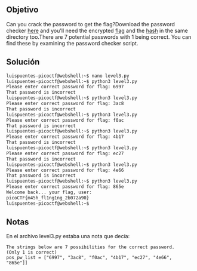 ## Objetivo 
Can you crack the password to get the flag?Download the password checker [here](https://artifacts.picoctf.net/c/16/level3.py) and you'll need the encrypted [flag](https://artifacts.picoctf.net/c/16/level3.flag.txt.enc) and the [hash](https://artifacts.picoctf.net/c/16/level3.hash.bin) in the same directory too.There are 7 potential passwords with 1 being correct. You can find these by examining the password checker script.

## Solución
```bash
luispuentes-picoctf@webshell:~$ nano level3.py
luispuentes-picoctf@webshell:~$ python3 level3.py
Please enter correct password for flag: 6997
That password is incorrect
luispuentes-picoctf@webshell:~$ python3 level3.py
Please enter correct password for flag: 3ac8
That password is incorrect
luispuentes-picoctf@webshell:~$ python3 level3.py
Please enter correct password for flag: f0ac
That password is incorrect
luispuentes-picoctf@webshell:~$ python3 level3.py
Please enter correct password for flag: 4b17
That password is incorrect
luispuentes-picoctf@webshell:~$ python3 level3.py
Please enter correct password for flag: ec27
That password is incorrect
luispuentes-picoctf@webshell:~$ python3 level3.py
Please enter correct password for flag: 4e66
That password is incorrect
luispuentes-picoctf@webshell:~$ python3 level3.py
Please enter correct password for flag: 865e
Welcome back... your flag, user:
picoCTF{m45h_fl1ng1ng_2b072a90}
luispuentes-picoctf@webshell:~$
```

## Notas
En el archivo level3.py estaba una nota que decía:

 ```
The strings below are 7 possibilities for the correct password. 
(Only 1 is correct)
pos_pw_list = ["6997", "3ac8", "f0ac", "4b17", "ec27", "4e66", "865e"]]
```
